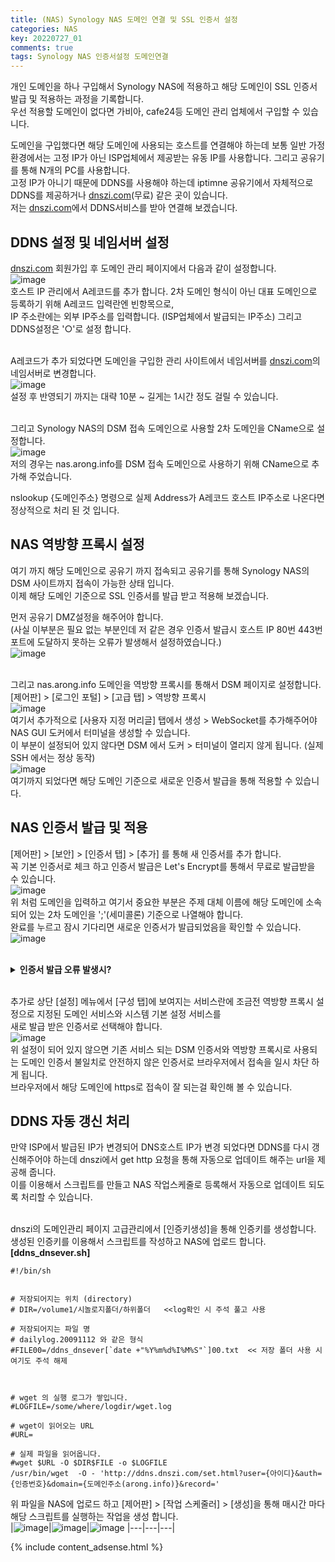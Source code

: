 ```yaml
---
title: (NAS) Synology NAS 도메인 연결 및 SSL 인증서 설정
categories: NAS
key: 20220727_01
comments: true
tags: Synology NAS 인증서설정 도메인연결
---
```


개인 도메인을 하나 구입해서 Synology NAS에 적용하고 해당 도메인이 SSL 인증서 발급 및 적용하는 과정을 기록합니다.<br/>
우선 적용할 도메인이 없다면 가비아, cafe24등 도메인 관리 업체에서 구입할 수 있습니다.

<!--more-->

도메인을 구입했다면 해당 도메인에 사용되는 호스트를 연결해야 하는데 보통 일반 가정 환경에서는 고정 IP가 아닌 ISP업체에서 제공받는 유동 IP를 사용합니다. 그리고 공유기를 통해 N개의 PC를 사용합니다.<br/>
고정 IP가 아니기 때문에 DDNS를 사용해야 하는데 iptimne 공유기에서 자체적으로 DDNS를 제공하거나 [dnszi.com](dnszi.com)(무료) 같은 곳이 있습니다.<br/>
저는 [dnszi.com](dnszi.com)에서 DDNS서비스를 받아 연결해 보겠습니다.

DDNS 설정 및 네임서버 설정
-

[dnszi.com](dnszi.com) 회원가입 후 도메인 관리 페이지에서 다음과 같이 설정합니다.<br/>
![image](https://user-images.githubusercontent.com/13028129/181153631-47c1f25a-c0e9-458f-90c2-9e52348dd104.png)
<br/>
호스트 IP 관리에서 A레코드를 추가 합니다. 2차 도메인 형식이 아닌 대표 도메인으로 등록하기 위해 A레코드 입력란엔 빈항목으로,<br/>
IP 주소란에는 외부 IP주소를 입력합니다. (ISP업체에서 발급되는 IP주소) 그리고 DDNS설정은 '○'로 설정 합니다.<br/><br/>

A레코드가 추가 되었다면 도메인을 구입한 관리 사이트에서 네임서버를 [dnszi.com](dnszi.com)의 네임서버로 변경합니다.<br/>
![image](https://user-images.githubusercontent.com/13028129/181154258-ad634096-be14-4105-984c-2e28e5d7f80f.png)<br/>
설정 후 반영되기 까지는 대략 10분 ~ 길게는 1시간 정도 걸릴 수 있습니다.<br/><br/>

그리고 Synology NAS의 DSM 접속 도메인으로 사용할 2차 도메인을 CName으로 설정합니다.<br/>
![image](https://user-images.githubusercontent.com/13028129/181160875-43775d8c-2a24-4864-a00b-93091a35329a.png)<br/>
저의 경우는 nas.arong.info를 DSM 접속 도메인으로 사용하기 위해 CName으로 추가해 주었습니다.


nslookup {도메인주소} 명령으로 실제 Address가 A레코드 호스트 IP주소로 나온다면 정상적으로 처리 된 것 입니다.

NAS 역방향 프록시 설정
-

여기 까지 해당 도메인으로 공유기 까지 접속되고 공유기를 통해 Synology NAS의 DSM 사이트까지 접속이 가능한 상태 입니다.<br/>
이제 해당 도메인 기준으로 SSL 인증서를 발급 받고 적용해 보겠습니다.<br/>

먼저 공유기 DMZ설정을 해주어야 합니다.<br/>
(사실 이부분은 필요 없는 부분인데 저 같은 경우 인증서 발급시 호스트 IP 80번 443번 포트에 도달하지 못하는 오류가 발생해서 설정하였습니다.)<br/>
![image](https://user-images.githubusercontent.com/13028129/181160372-d4a34e5a-b995-43eb-bbbc-9c5d33771b35.png)<br/><br/>


그리고 nas.arong.info 도메인을 역방향 프록시를 통해서 DSM 페이지로 설정합니다.<br/>
[제어판] > [로그인 포털] > [고급 탭] > 역방향 프록시<br/>
![image](https://user-images.githubusercontent.com/13028129/181161192-23c2ea7a-9eae-4853-89ac-86505534431f.png)<br/>
여기서 추가적으로 [사용자 지정 머리글] 탭에서 생성 > WebSocket를 추가해주어야 NAS GUI 도커에서 터미널을 생성할 수 있습니다.<br/>
이 부분이 설정되어 있지 않다면 DSM 에서 도커 > 터미널이 열리지 않게 됩니다. (실제 SSH 에서는 정상 동작)<br/>
![image](https://user-images.githubusercontent.com/13028129/181161585-f3883b59-b95a-4c6f-ae61-fe9ccb8bf8a9.png)<br/>
여기까지 되었다면 해당 도메인 기준으로 새로운 인증서 발급을 통해 적용할 수 있습니다.

NAS 인증서 발급 및 적용
-

[제어판] > [보안] > [인증서 탭] > [추가] 를 통해 새 인증서를 추가 합니다.<br/>
꼭 기본 인증서로 체크 하고 인증서 발급은 Let's Encrypt를 통해서 무료로 발급받을 수 있습니다.<br/>
![image](https://user-images.githubusercontent.com/13028129/181162218-52d2e253-e226-417d-9adf-0fee8910e4f5.png)<br/>
위 처럼 도메인을 입력하고 여기서 중요한 부분은 주제 대체 이름에 해당 도메인에 소속되어 있는 2차 도메인을 ';'(세미콜론) 기준으로 나열해야 합니다.<br/>
완료를 누르고 잠시 기다리면 새로운 인증서가 발급되었음을 확인할 수 있습니다.<br/>
![image](https://user-images.githubusercontent.com/13028129/181162452-527310be-dad5-4c87-acee-bf83cf4b01be.png)<br/><br/>

<details>
  <summary><b>인증서 발급 오류 발생시?</b></summary>
<div markdown="1">  
만약 인증서 발급시 잘못된 호스트 IP, 또는 역방향 프록시 관련 오류가 나온다면 DDNS A레코드 호스트 IP가 잘못 설정 되었는지<br/>
NAS 방화벽에서 (제어판 > 보안 > 방화벽 > 규칙 편집) HTTP, Reverse Proxy HTTPS (80번), Reverse Proxy(443번) 허용되어 있는지 체크가 필요합니다.<br/>

|![image](https://user-images.githubusercontent.com/13028129/181163751-57453d40-4d29-4a27-814f-658eb312f6b6.png)|![image](https://user-images.githubusercontent.com/13028129/181163821-12b6df71-30de-471c-97af-3d1ee5715693.png)|
|------|---|
</div>
</details>

<br/>

추가로 상단 [설정] 메뉴에서 [구성 탭]에 보여지는 서비스란에 조금전 역방향 프록시 설정으로 지정된 도메인 서비스와 시스템 기본 설정 서비스를<br/>
새로 발급 받은 인증서로 선택해야 합니다.<br/>
![image](https://user-images.githubusercontent.com/13028129/181162777-cf12fa20-4a92-4ad2-bdfb-eaa46a4bb4c9.png)<br/>
위 설정이 되어 있지 않으면 기존 서비스 되는 DSM 인증서와 역방향 프록시로 사용되는 도메인 인증서 불일치로 안전하지 않은 인증서로 브라우저에서 접속을 일시 차단 하게 됩니다.<br/>
브라우저에서 해당 도메인에 https로 접속이 잘 되는걸 확인해 볼 수 있습니다.

DDNS 자동 갱신 처리
-

만약 ISP에서 발급된 IP가 변경되어 DNS호스트 IP가 변경 되었다면 DDNS를 다시 갱신해주어야 하는데 dnszi에서 get http 요청을 통해 자동으로 업데이트 해주는 url을 제공해 줍니다.<br/>
이를 이용해서 스크립트를 만들고 NAS 작업스케줄로 등록해서 자동으로 업데이트 되도록 처리할 수 있습니다.<br/><br/>

dnszi의 도메인관리 페이지 고급관리에서 [인증키생성]을 통해 인증키를 생성합니다.<br/>
생성된 인증키를 이용해서 스크립트를 작성하고 NAS에 업로드 합니다.<br/>
**[ddns_dnsever.sh]**
```
#!/bin/sh


# 저장되어지는 위치 (directory)
# DIR=/volume1/시놀로지폴더/하위폴더   <<log확인 시 주석 풀고 사용
  
# 저장되어지는 파일 명
# dailylog.20091112 와 같은 형식
#FILE00=/ddns_dnsever[`date +"%Y%m%d%I%M%S"`]00.txt  << 저장 폴더 사용 시 여기도 주석 해제


  
# wget 의 실행 로그가 쌓입니다.
#LOGFILE=/some/where/logdir/wget.log
  
# wget이 읽어오는 URL
#URL=
   
# 실제 파일을 읽어옵니다.
#wget $URL -O $DIR$FILE -o $LOGFILE
/usr/bin/wget  -O - 'http://ddns.dnszi.com/set.html?user={아이디}&auth={인증번호}&domain={도메인주소(arong.info)}&record='
```

위 파일을 NAS에 업로드 하고 [제어판] > [작업 스케줄러] > [생성]을 통해 매시간 마다 해당 스크립트를 실행하는 작업을 생성 합니다.<br/>
|![image](https://user-images.githubusercontent.com/13028129/181166284-80f2e74b-9a65-47b7-bd7f-a3d061021d6e.png)|![image](https://user-images.githubusercontent.com/13028129/181166334-a8f97918-6d5c-420b-a80a-20e7f19df713.png)|![image](https://user-images.githubusercontent.com/13028129/181166455-2af78c80-218b-467d-a57a-69680557508e.png)
|---|---|---|

{% include content_adsense.html %}
